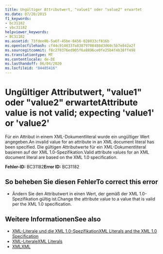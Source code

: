 ```yaml
---
title: Ungültiger Attributwert, "value1" oder "value2" erwartet
ms.date: 07/20/2015
f1_keywords:
- bc31182
- vbc31182
helpviewer_keywords:
- BC31182
ms.assetid: 73fdee0b-5a6f-45be-8456-028033cf816b
ms.openlocfilehash: cf44c9140337a83879708488d3d60c5b7e842a2f
ms.sourcegitcommit: f8c270376ed905f6a8896ce0fe25b4f4b38ff498
ms.translationtype: MT
ms.contentlocale: de-DE
ms.lasthandoff: 06/04/2020
ms.locfileid: "84405416"
---
```

# <a name="attribute-value-is-not-valid-expecting-value1-or-value2"></a><span data-ttu-id="b5b16-102">Ungültiger Attributwert, "value1" oder "value2" erwartet</span><span class="sxs-lookup"><span data-stu-id="b5b16-102">Attribute value is not valid; expecting 'value1' or 'value2'</span></span>
<span data-ttu-id="b5b16-103">Für ein Attribut in einem XML-Dokumentliteral wurde ein ungültiger Wert angegeben.</span><span class="sxs-lookup"><span data-stu-id="b5b16-103">An invalid value for an attribute in an XML document literal has been specified.</span></span> <span data-ttu-id="b5b16-104">Die gültigen Attributwerte für ein XML-Dokumentliteral basieren auf der XML 1.0-Spezifikation.</span><span class="sxs-lookup"><span data-stu-id="b5b16-104">Valid attribute values for an XML document literal are based on the XML 1.0 specification.</span></span>  
  
 <span data-ttu-id="b5b16-105">**Fehler-ID:** BC31182</span><span class="sxs-lookup"><span data-stu-id="b5b16-105">**Error ID:** BC31182</span></span>  
  
## <a name="to-correct-this-error"></a><span data-ttu-id="b5b16-106">So beheben Sie diesen Fehler</span><span class="sxs-lookup"><span data-stu-id="b5b16-106">To correct this error</span></span>  
  
- <span data-ttu-id="b5b16-107">Ändern Sie den Attributwert in einen Wert, der gemäß der XML 1.0-Spezifikation gültig ist.</span><span class="sxs-lookup"><span data-stu-id="b5b16-107">Change the attribute value to a value that is valid per the XML 1.0 specification.</span></span>  
  
## <a name="see-also"></a><span data-ttu-id="b5b16-108">Weitere Informationen</span><span class="sxs-lookup"><span data-stu-id="b5b16-108">See also</span></span>

- [<span data-ttu-id="b5b16-109">XML-Literale und die XML 1.0-Spezifikation</span><span class="sxs-lookup"><span data-stu-id="b5b16-109">XML Literals and the XML 1.0 Specification</span></span>](../programming-guide/language-features/xml/xml-literals-and-the-xml-1-0-specification.md)
- [<span data-ttu-id="b5b16-110">XML-Literale</span><span class="sxs-lookup"><span data-stu-id="b5b16-110">XML Literals</span></span>](../language-reference/xml-literals/index.md)
- [<span data-ttu-id="b5b16-111">XML</span><span class="sxs-lookup"><span data-stu-id="b5b16-111">XML</span></span>](../programming-guide/language-features/xml/index.md)
